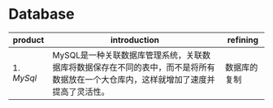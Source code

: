 # Database
| product | introduction | refining |
| ------- | ------------ | -------- |
| 1. *MySql* | MySQL是一种关联数据库管理系统，关联数据库将数据保存在不同的表中，而不是将所有数据放在一个大仓库内，这样就增加了速度并提高了灵活性。 |     数据库的复制 |
